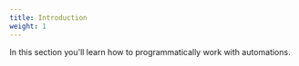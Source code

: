 ```yaml
---
title: Introduction
weight: 1
---
```


In this section you'll learn how to programmatically work with automations.
